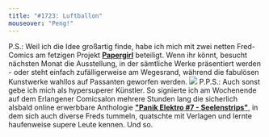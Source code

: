 ```yaml
---
title: "#1723: Luftballon"
mouseover: "Peng!"
---
```


P.S.:
Weil ich die Idee großartig finde, habe ich mich mit zwei netten Fred-Comics am fetzigen Projekt <a href="http://papergirl-berlin.de/"><strong>Papergirl</strong></a> beteiligt. Wenn ihr könnt, besucht nächsten Monat die Ausstellung, in der sämtliche Werke präsentiert werden - oder steht einfach zufälligerweise am Wegesrand, während die fabulösen Kunstwerke wahllos auf Passanten geworfen werden.
<img src="http://www.fonflatter.de/bilder/kuenstler.png">
P.P.S.:
Auch sonst gebe ich mich als hypersuperer Künstler. So signierte ich  am Wochenende auf dem Erlangener Comicsalon mehrere Stunden lang die sicherlich alsbald online erwerbbare Anthologie <a href="http://www.schwarzerturm.de/html/panik_7.html"><strong>"Panik Elektro #7 - Seelenstrips"</strong></a>, in dem sich auch diverse Freds tummeln, quatschte mit Verlagen und lernte haufenweise supere Leute kennen. 
Und so.
